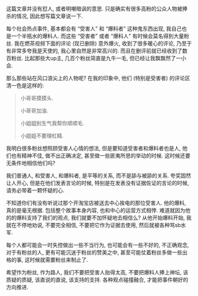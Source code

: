 <p>这篇文章并没有怼人, 或者明嘲暗讽的意思. 只是确实有很多高粉的公众人物被捧杀的情况, 因此想写篇文章说一下.<span id="more-5301"></span></p>
<p>每个社会热点事件, 基本都会有 &#8220;受害人&#8221; 和 &#8220;爆料者&#8221; 这种鬼东西出现, 我自己也是一个半瓶水的爆料人. 而这些 &#8220;受害者&#8221; 或者 &#8220;爆料人&#8221; 有时候会莫名得到大量粉丝. 我在燃茶视频下面的评论 (现已删除) 意外爆火, 收到了很多暖心的评论, 乃至于有非常多夸我是天使的, 我心里自然是非常高兴的. 而且在删评前就已经收到了数百粉丝. 比起那些大up主, 几百个粉丝简直是九牛一毛, 但已经让我飘飘然了一小会.</p>
<p>那么那些站在风口浪尖上的人物呢? 在我的印象中, 他们 (特别是受害者) 的评论区清一色是这样的:</p>
<blockquote><p>小哥哥摸摸头.</p>
<p>小哥哥加油.</p>
<p>小姐姐别生气我帮你顺顺毛.</p>
<p>小姐姐不要理杠精.</p></blockquote>
<p>我明白很多粉丝想照顾受害人心情的想法, 但是要知道受害者和爆料者也是人, 他们也有精神不佳, 做不出正确决定, 甚至做一些匪夷所思的举动的时候. 这时候还要无条件地相信他们吗?</p>
<p>我们普通人, 和受害人, 和爆料者, 是平等的关系, 而不是舔与被舔的关系. 夸奖固然让人开心, 但是在他们发表言论的时候, 特别是在发表没有证据佐证的言论的时候, 请务必带着一颗怀疑的心.</p>
<p>不知道你们有没有听说过那个开淘宝店被送去中心挨电的那位受害人. 他的爆料, 真的是毫无根据. 包括整个故事本身内容, 也和中心的运营方式相悖. 难道就因为他的的爆料支持了我们的观点, 我们就要不加怀疑地去相信么? 从他开始爆料开始, 我就在不停地劝说, 不要完全相信, 不要把它作为证据去使用, 然后就被各种骂sb水军.</p>
<p>每个人都可能会一时失控做出一些不当行为, 也可能会有一些不好的, 不正确观念, 对于有粉丝的人, 更有可能沉迷于粉丝的赞美之中, 甚至可能仗着粉丝多做一些出格的事, 这时候就需要粉丝来制止了.</p>
<p>希望作为粉丝, 作为路人, 我们不要把受害人抬得太高, 不要把爆料人捧上神坛, 该质疑的质疑, 该直说的直说, 该支持的支持. 各种观点碰撞融合, 才能把事件朝好的方向推进.</p>